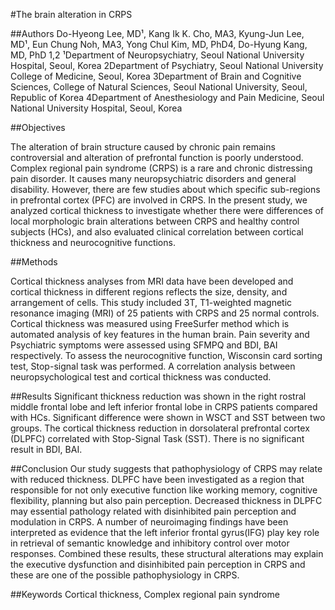 #The brain alteration in CRPS

##Authors
Do-Hyeong Lee, MD¹, Kang Ik K. Cho, MA3, Kyung-Jun Lee, MD¹, Eun Chung Noh, MA3, Yong Chul Kim, MD, PhD4, Do-Hyung Kang, MD, PhD 1,2 
¹Department of Neuropsychiatry, Seoul National University Hospital, Seoul, Korea 2Department of Psychiatry, Seoul National University College of Medicine, Seoul, Korea 3Department of Brain and Cognitive Sciences, College of Natural Sciences, Seoul National University, Seoul, Republic of Korea
4Department of Anesthesiology and Pain Medicine, Seoul National University Hospital, Seoul, Korea

##Objectives

The alteration of brain structure caused by chronic pain remains controversial and alteration of prefrontal function is poorly understood. Complex regional pain syndrome (CRPS) is a rare and chronic distressing pain disorder. It causes many neuropsychiatric disorders and general disability. However, there are few studies about which specific sub-regions in prefrontal cortex (PFC) are involved in CRPS. In the present study, we analyzed cortical thickness to investigate whether there were differences of local morphologic brain alterations between CRPS and healthy control subjects (HCs), and also evaluated clinical correlation between cortical thickness and neurocognitive functions.

##Methods

Cortical thickness analyses from MRI data have been developed and cortical thickness in different regions reflects the size, density, and arrangement of cells. This study included 3T, T1-weighted magnetic resonance imaging (MRI) of 25 patients with CRPS and 25 normal controls. Cortical thickness was measured using FreeSurfer method which is automated analysis of key features in the human brain. Pain severity and Psychiatric symptoms were assessed using SFMPQ and BDI, BAI respectively. To assess the neurocognitive function, Wisconsin card sorting test, Stop-signal task was performed. A correlation analysis between neuropsychological test and cortical thickness was conducted.

##Results
Significant thickness reduction was shown in the right rostral middle frontal lobe and left inferior frontal lobe in CRPS patients compared with HCs. Significant difference were shown in WSCT and SST between two groups. The cortical thickness reduction in dorsolateral prefrontal cortex (DLPFC) correlated with Stop-Signal Task (SST). There is no significant result in BDI, BAI.

##Conclusion
Our study suggests that pathophysiology of CRPS may relate with reduced thickness. DLPFC have been investigated as a region that responsible for not only executive function like working memory, cognitive flexibility, planning but also pain perception. Decreased thickness in DLPFC may essential pathology related with disinhibited pain perception and modulation in CRPS. A number of neuroimaging findings have been interpreted as evidence that the left inferior frontal gyrus(IFG) play key role in retrieval of semantic knowledge and inhibitory control over motor responses. Combined these results, these structural alterations may explain the executive dysfunction and disinhibited pain perception in CRPS and these are one of the possible pathophysiology in CRPS.

##Keywords
Cortical thickness, Complex regional pain syndrome

